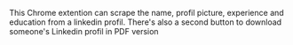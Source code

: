 This Chrome extention can scrape the name, profil picture, experience and education from a linkedin profil.
There's also a second button to download someone's Linkedin profil in PDF version
